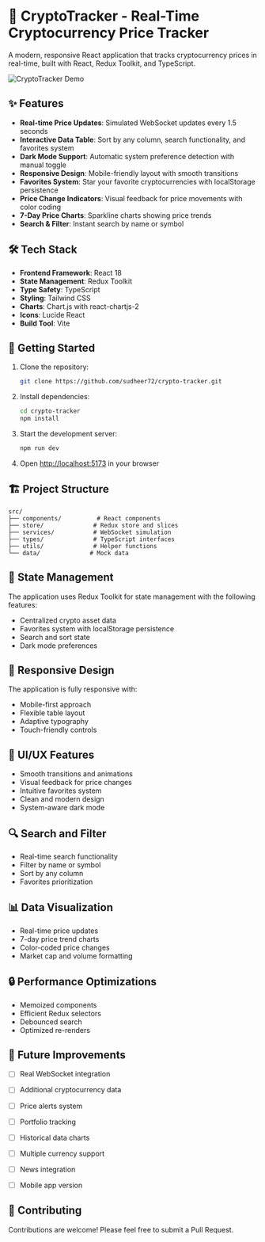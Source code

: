 # 🚀 CryptoTracker - Real-Time Cryptocurrency Price Tracker

A modern, responsive React application that tracks cryptocurrency prices in real-time, built with React, Redux Toolkit, and TypeScript.

![CryptoTracker Demo](https://drive.google.com/file/d/10exrou1mDfAihbQGrFTDofeL-nEtmW-Y/view?usp=sharing)
## ✨ Features

- **Real-time Price Updates**: Simulated WebSocket updates every 1.5 seconds
- **Interactive Data Table**: Sort by any column, search functionality, and favorites system
- **Dark Mode Support**: Automatic system preference detection with manual toggle
- **Responsive Design**: Mobile-friendly layout with smooth transitions
- **Favorites System**: Star your favorite cryptocurrencies with localStorage persistence
- **Price Change Indicators**: Visual feedback for price movements with color coding
- **7-Day Price Charts**: Sparkline charts showing price trends
- **Search & Filter**: Instant search by name or symbol

## 🛠️ Tech Stack

- **Frontend Framework**: React 18
- **State Management**: Redux Toolkit
- **Type Safety**: TypeScript
- **Styling**: Tailwind CSS
- **Charts**: Chart.js with react-chartjs-2
- **Icons**: Lucide React
- **Build Tool**: Vite

## 🚀 Getting Started

1. Clone the repository:
   ```bash
   git clone https://github.com/sudheer72/crypto-tracker.git
   ```

2. Install dependencies:
   ```bash
   cd crypto-tracker
   npm install
   ```

3. Start the development server:
   ```bash
   npm run dev
   ```

4. Open [http://localhost:5173](http://localhost:5173) in your browser

## 🏗️ Project Structure

```
src/
├── components/          # React components
├── store/              # Redux store and slices
├── services/           # WebSocket simulation
├── types/              # TypeScript interfaces
├── utils/              # Helper functions
└── data/              # Mock data
```

## 🔄 State Management

The application uses Redux Toolkit for state management with the following features:

- Centralized crypto asset data
- Favorites system with localStorage persistence
- Search and sort state
- Dark mode preferences

## 📱 Responsive Design

The application is fully responsive with:
- Mobile-first approach
- Flexible table layout
- Adaptive typography
- Touch-friendly controls

## 🎨 UI/UX Features

- Smooth transitions and animations
- Visual feedback for price changes
- Intuitive favorites system
- Clean and modern design
- System-aware dark mode

## 🔍 Search and Filter

- Real-time search functionality
- Filter by name or symbol
- Sort by any column
- Favorites prioritization

## 📊 Data Visualization

- Real-time price updates
- 7-day price trend charts
- Color-coded price changes
- Market cap and volume formatting

## 🔒 Performance Optimizations

- Memoized components
- Efficient Redux selectors
- Debounced search
- Optimized re-renders

## 📝 Future Improvements

- [ ] Real WebSocket integration
- [ ] Additional cryptocurrency data
- [ ] Price alerts system
- [ ] Portfolio tracking
- [ ] Historical data charts
- [ ] Multiple currency support
- [ ] News integration
- [ ] Mobile app version


## 🤝 Contributing

Contributions are welcome! Please feel free to submit a Pull Request.
